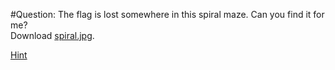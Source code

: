 #Question:
The flag is lost somewhere in this spiral maze. Can you find it for me?  
Download [spiral.jpg](https://github.com/Mayank-Parasramka/Klugde-Question-Mayank/blob/0bede97a6d9dc552a8ebf9789035348e86406aaa/spiral.jpg).

[Hint]()
